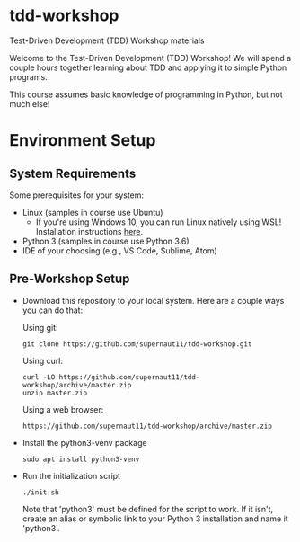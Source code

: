 # tdd-workshop
Test-Driven Development (TDD) Workshop materials

Welcome to the Test-Driven Development (TDD) Workshop! We will spend a couple 
hours together learning about TDD and applying it to simple Python programs.

This course assumes basic knowledge of programming in Python, but not much else!

# Environment Setup
## System Requirements
Some prerequisites for your system:
*   Linux (samples in course use Ubuntu)
    *   If you're using Windows 10, you can run Linux natively using WSL! 
        Installation instructions [here](https://docs.microsoft.com/en-us/windows/wsl/install-win10).
*   Python 3 (samples in course use Python 3.6)
*   IDE of your choosing (e.g., VS Code, Sublime, Atom)

## Pre-Workshop Setup
-   Download this repository to your local system. Here are a couple ways you 
    can do that:

    Using git:

        git clone https://github.com/supernaut11/tdd-workshop.git

    Using curl:

        curl -LO https://github.com/supernaut11/tdd-workshop/archive/master.zip
        unzip master.zip

    Using a web browser:

        https://github.com/supernaut11/tdd-workshop/archive/master.zip

-   Install the python3-venv package

        sudo apt install python3-venv

-   Run the initialization script

        ./init.sh

    Note that 'python3' must be defined for the script to work. If it isn't, 
    create an alias or symbolic link to your Python 3 installation and name 
    it 'python3'.

